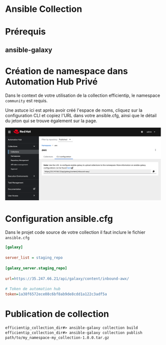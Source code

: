 Ansible Collection
==================

# Prérequis

## ansible-galaxy


# Création de namespace dans Automation Hub Privé 

Dans le context de votre utilisation de la collection efficientip, le namespace ``community`` est requis.

Une astuce ici est après avoir créé l'espace de noms, cliquez sur la configuration CLI et copiez l'URL dans votre ansible.cfg, ainsi que le détail du jeton qui se trouve également sur la page.

![ansible-collection-cli](./ansilble-collection-cli.png)

# Configuration ansible.cfg
Dans le projet code source de votre collection il faut inclure le fichier `ansible.cfg`

```ini
[galaxy]

server_list = staging_repo

[galaxy_server.staging_repo]

url=https://35.247.66.21/api/galaxy/content/inbound-awx/

# Token de automation hub
token=1a38f6572ece08c6bf8ab9de8cdd1a122c3adf5a
```

# Publication de collection

```
efficientip_collection_dir#> ansible-galaxy collection build
efficientip_collection_dir#> ansible-galaxy collection publish path/to/my_namespace-my_collection-1.0.0.tar.gz
```